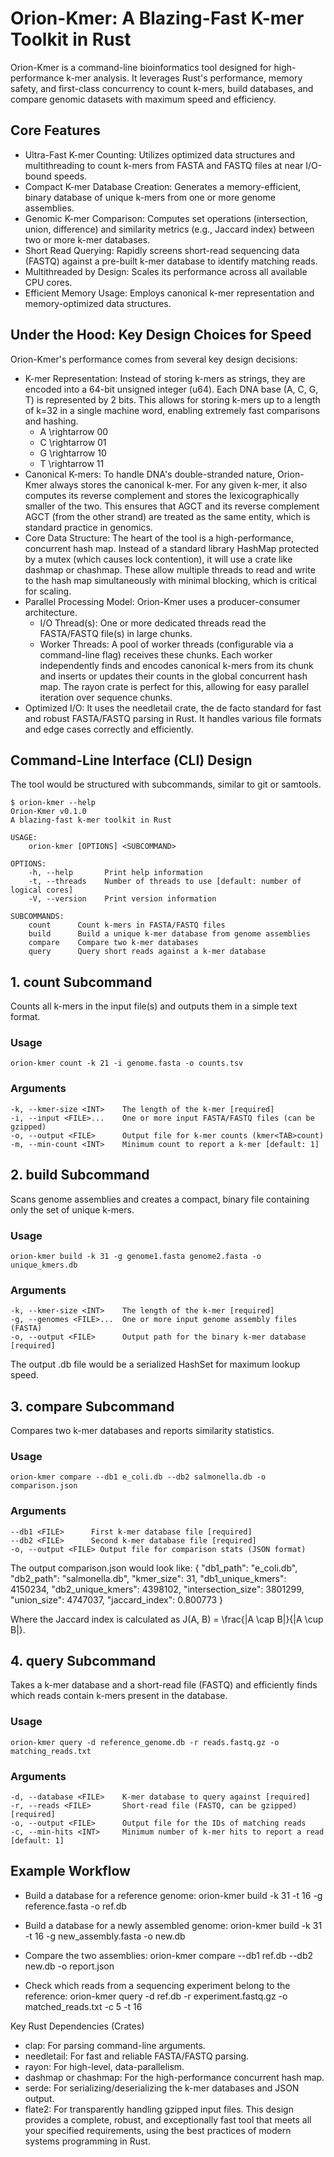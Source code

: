 # Orion-Kmer: A Blazing-Fast K-mer Toolkit in Rust
Orion-Kmer is a command-line bioinformatics tool designed for high-performance k-mer analysis. It leverages Rust's performance, memory safety, and first-class concurrency to count k-mers, build databases, and compare genomic datasets with maximum speed and efficiency.
## Core Features
 * Ultra-Fast K-mer Counting: Utilizes optimized data structures and multithreading to count k-mers from FASTA and FASTQ files at near I/O-bound speeds.
 * Compact K-mer Database Creation: Generates a memory-efficient, binary database of unique k-mers from one or more genome assemblies.
 * Genomic K-mer Comparison: Computes set operations (intersection, union, difference) and similarity metrics (e.g., Jaccard index) between two or more k-mer databases.
 * Short Read Querying: Rapidly screens short-read sequencing data (FASTQ) against a pre-built k-mer database to identify matching reads.
 * Multithreaded by Design: Scales its performance across all available CPU cores.
 * Efficient Memory Usage: Employs canonical k-mer representation and memory-optimized data structures.
## Under the Hood: Key Design Choices for Speed
Orion-Kmer's performance comes from several key design decisions:
 * K-mer Representation: Instead of storing k-mers as strings, they are encoded into a 64-bit unsigned integer (u64). Each DNA base (A, C, G, T) is represented by 2 bits. This allows for storing k-mers up to a length of k=32 in a single machine word, enabling extremely fast comparisons and hashing.
   * A \\rightarrow 00
   * C \\rightarrow 01
   * G \\rightarrow 10
   * T \\rightarrow 11
 * Canonical K-mers: To handle DNA's double-stranded nature, Orion-Kmer always stores the canonical k-mer. For any given k-mer, it also computes its reverse complement and stores the lexicographically smaller of the two. This ensures that AGCT and its reverse complement AGCT (from the other strand) are treated as the same entity, which is standard practice in genomics.
 * Core Data Structure: The heart of the tool is a high-performance, concurrent hash map. Instead of a standard library HashMap protected by a mutex (which causes lock contention), it will use a crate like dashmap or chashmap. These allow multiple threads to read and write to the hash map simultaneously with minimal blocking, which is critical for scaling.
 * Parallel Processing Model: Orion-Kmer uses a producer-consumer architecture.
   * I/O Thread(s): One or more dedicated threads read the FASTA/FASTQ file(s) in large chunks.
   * Worker Threads: A pool of worker threads (configurable via a command-line flag) receives these chunks. Each worker independently finds and encodes canonical k-mers from its chunk and inserts or updates their counts in the global concurrent hash map. The rayon crate is perfect for this, allowing for easy parallel iteration over sequence chunks.
 * Optimized I/O: It uses the needletail crate, the de facto standard for fast and robust FASTA/FASTQ parsing in Rust. It handles various file formats and edge cases correctly and efficiently.
## Command-Line Interface (CLI) Design
The tool would be structured with subcommands, similar to git or samtools.
```
$ orion-kmer --help
Orion-Kmer v0.1.0
A blazing-fast k-mer toolkit in Rust

USAGE:
    orion-kmer [OPTIONS] <SUBCOMMAND>

OPTIONS:
    -h, --help       Print help information
    -t, --threads    Number of threads to use [default: number of logical cores]
    -V, --version    Print version information

SUBCOMMANDS:
    count      Count k-mers in FASTA/FASTQ files
    build      Build a unique k-mer database from genome assemblies
    compare    Compare two k-mer databases
    query      Query short reads against a k-mer database
```

## 1. count Subcommand
Counts all k-mers in the input file(s) and outputs them in a simple text format.
### Usage
```
orion-kmer count -k 21 -i genome.fasta -o counts.tsv
```
### Arguments
```
-k, --kmer-size <INT>    The length of the k-mer [required]
-i, --input <FILE>...    One or more input FASTA/FASTQ files (can be gzipped)
-o, --output <FILE>      Output file for k-mer counts (kmer<TAB>count)
-m, --min-count <INT>    Minimum count to report a k-mer [default: 1]
```
## 2. build Subcommand
Scans genome assemblies and creates a compact, binary file containing only the set of unique k-mers.
### Usage
```
orion-kmer build -k 31 -g genome1.fasta genome2.fasta -o unique_kmers.db
```
### Arguments
```
-k, --kmer-size <INT>    The length of the k-mer [required]
-g, --genomes <FILE>...  One or more input genome assembly files (FASTA)
-o, --output <FILE>      Output path for the binary k-mer database [required]
```
The output .db file would be a serialized HashSet<u64> for maximum lookup speed.
## 3. compare Subcommand
Compares two k-mer databases and reports similarity statistics.
### Usage
```
orion-kmer compare --db1 e_coli.db --db2 salmonella.db -o comparison.json
```
### Arguments
```
--db1 <FILE>      First k-mer database file [required]
--db2 <FILE>      Second k-mer database file [required]
-o, --output <FILE> Output file for comparison stats (JSON format)
```
The output comparison.json would look like:
{
  "db1_path": "e_coli.db",
  "db2_path": "salmonella.db",
  "kmer_size": 31,
  "db1_unique_kmers": 4150234,
  "db2_unique_kmers": 4398102,
  "intersection_size": 3801299,
  "union_size": 4747037,
  "jaccard_index": 0.800773
}

Where the Jaccard index is calculated as J(A, B) = \\frac{|A \\cap B|}{|A \\cup B|}.
## 4. query Subcommand
Takes a k-mer database and a short-read file (FASTQ) and efficiently finds which reads contain k-mers present in the database.
### Usage
```
orion-kmer query -d reference_genome.db -r reads.fastq.gz -o matching_reads.txt
```
### Arguments
```
-d, --database <FILE>    K-mer database to query against [required]
-r, --reads <FILE>       Short-read file (FASTQ, can be gzipped) [required]
-o, --output <FILE>      Output file for the IDs of matching reads
-c, --min-hits <INT>     Minimum number of k-mer hits to report a read [default: 1]
```
## Example Workflow
 * Build a database for a reference genome:
   orion-kmer build -k 31 -t 16 -g reference.fasta -o ref.db

 * Build a database for a newly assembled genome:
   orion-kmer build -k 31 -t 16 -g new_assembly.fasta -o new.db

 * Compare the two assemblies:
   orion-kmer compare --db1 ref.db --db2 new.db -o report.json

 * Check which reads from a sequencing experiment belong to the reference:
   orion-kmer query -d ref.db -r experiment.fastq.gz -o matched_reads.txt -c 5 -t 16

Key Rust Dependencies (Crates)
 * clap: For parsing command-line arguments.
 * needletail: For fast and reliable FASTA/FASTQ parsing.
 * rayon: For high-level, data-parallelism.
 * dashmap or chashmap: For the high-performance concurrent hash map.
 * serde: For serializing/deserializing the k-mer databases and JSON output.
 * flate2: For transparently handling gzipped input files.
This design provides a complete, robust, and exceptionally fast tool that meets all your specified requirements, using the best practices of modern systems programming in Rust.
